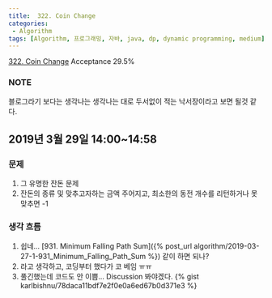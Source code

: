```yaml
---
title:  322. Coin Change
categories:
 - Algorithm
tags: [Algorithm, 프로그래밍, 자바, java, dp, dynamic programming, medium]
---
```

[322. Coin Change](https://leetcode.com/problems/coin-change/)
Acceptance 29.5%

### NOTE
블로그라기 보다는 생각나는 생각나는 대로 두서없이 적는 낙서장이라고 보면 될것 같다.

## 2019년 3월 29일 14:00~14:58
### 문제
1. 그 유명한 잔돈 문제
2. 잔돈의 종류 및 맞추고자하는 금액 주어지고, 최소한의 동전 개수를 리턴하거나 못맞추면 -1

### 생각 흐름
1. 쉽네... [931. Minimum Falling Path Sum]({% post_url algorithm/2019-03-27-1-931_Minimum_Falling_Path_Sum %}) 같이 하면 되나?
2. 라고 생각하고, 코딩부터 했다가 코 베임 ㅠㅠ
3. 풀긴했는데 코드도 안 이쁨... Discussion 봐야겠다.
{% gist karlbishnu/78daca11bdf7e2f0e0a6ed67b0d371e3 %}

